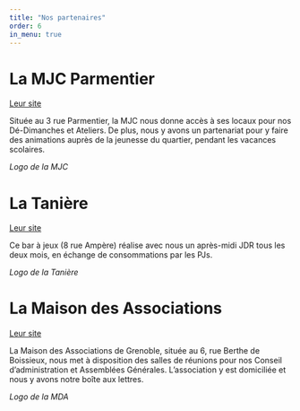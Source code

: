 ```yaml
---
title: "Nos partenaires"
order: 6
in_menu: true
---
```

# La MJC Parmentier 
[Leur site](https://mjcparmentier2.wixsite.com/mjcparmentier)

Située au 3 rue Parmentier, la MJC nous donne accès à ses locaux pour nos Dé-Dimanches et Ateliers. De plus, nous y avons un partenariat pour y faire des animations auprès de la jeunesse du quartier, pendant les vacances scolaires.

*Logo de la MJC*

# La Tanière
[Leur site](https://tanierejeux.fr/#presentation)

Ce bar à jeux (8 rue Ampère) réalise avec nous un après-midi JDR tous les deux mois, en échange de consommations par les PJs.

*Logo de la Tanière*

# La Maison des Associations

[Leur site](https://www.grenoble.fr/2118-maison-de-la-vie-associative-et-citoyenne.htm)

La Maison des Associations de Grenoble, située au 6, rue Berthe de Boissieux, nous met à disposition des salles de réunions pour nos Conseil d’administration et Assemblées Générales. L’association y est domiciliée et nous y avons notre boîte aux lettres. 

*Logo de la MDA* 
